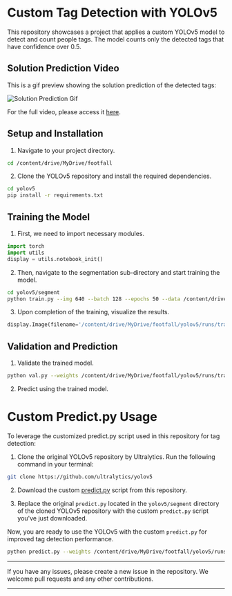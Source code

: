 # Custom Tag Detection with YOLOv5

This repository showcases a project that applies a custom YOLOv5 model to detect and count people tags. The model counts only the detected tags that have confidence over 0.5.

## Solution Prediction Video

This is a gif preview showing the solution prediction of the detected tags:

![Solution Prediction Gif](comp_solution_pred.gif)

For the full video, please access it [here](https://github.com/IOJVision/footfall-taskAI/blob/main/comp_solution_pred.mp4).


## Setup and Installation

1. Navigate to your project directory.

```bash
cd /content/drive/MyDrive/footfall
```

2. Clone the YOLOv5 repository and install the required dependencies.

```bash
cd yolov5
pip install -r requirements.txt
```

## Training the Model

1. First, we need to import necessary modules.

```python
import torch
import utils
display = utils.notebook_init()
```

2. Then, navigate to the segmentation sub-directory and start training the model.

```bash
cd yolov5/segment
python train.py --img 640 --batch 128 --epochs 50 --data /content/drive/MyDrive/footfall/AI-Task-footfallcam-3/data.yaml --weights yolov5s-seg.pt --name exp3
```

3. Upon completion of the training, visualize the results.

```python
display.Image(filename='/content/drive/MyDrive/footfall/yolov5/runs/train-seg/exp3/results.png', width=1200)
```

## Validation and Prediction

1. Validate the trained model.

```bash
python val.py --weights /content/drive/MyDrive/footfall/yolov5/runs/train-seg/exp3/weights/best.pt --data /content/drive/MyDrive/footfall/AI-Task-footfallcam-2/data.yaml --img 640  --name exp3
```

2. Predict using the trained model.

# Custom Predict.py Usage

To leverage the customized predict.py script used in this repository for tag detection:

1. Clone the original YOLOv5 repository by Ultralytics. Run the following command in your terminal:

```bash
git clone https://github.com/ultralytics/yolov5
```

2. Download the custom [predict.py](https://github.com/IOJVision/footfall-taskAI/blob/main/predict.py) script from this repository.

3. Replace the original `predict.py` located in the `yolov5/segment` directory of the cloned YOLOv5 repository with the custom `predict.py` script you've just downloaded. 

Now, you are ready to use the YOLOv5 with the custom `predict.py` for improved tag detection performance.


```bash
python predict.py --weights /content/drive/MyDrive/footfall/yolov5/runs/train-seg/exp3/weights/best.pt --conf 0.25 --source /content/drive/MyDrive/footfall/sample.mp4 --name exp1805
```

---

If you have any issues, please create a new issue in the repository. We welcome pull requests and any other contributions.

---


